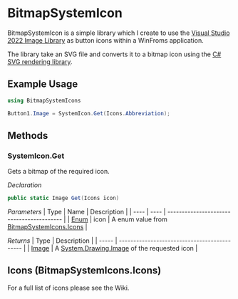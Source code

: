 # BitmapSystemIcon
BitmapSystemIcon is a simple library which I create to use the [Visual Studio 2022 Image Library](https://www.microsoft.com/en-us/download/details.aspx?id=35825) as button icons within a WinFroms application.

The library take an SVG file and converts it to a bitmap icon using the [C# SVG rendering library](https://github.com/svg-net/SVG).

## Example Usage
```c#
using BitmapSystemIcons

Button1.Image = SystemIcon.Get(Icons.Abbreviation);
```

## Methods
### SystemIcon.Get
Gets a bitmap of the required icon.

<i>Declaration</i>
```c#
public static Image Get(Icons icon)
```

<i>Parameters</i>
| Type | Name | Description                               |
| ---- | ---- | ----------------------------------------- |
| [Enum](https://learn.microsoft.com/en-gb/dotnet/api/system.enum?view=net-7.0) | icon | A enum value from [BitmapSystemIcons.Icons](#icons-bitmapsystemiconsicons) |

<i>Returns</i>
| Type  | Description                                  |
| ----- | -------------------------------------------- |
| [Image](https://learn.microsoft.com/en-us/dotnet/api/system.drawing.image?view=dotnet-plat-ext-7.0) | A [System.Drawing.Image](https://learn.microsoft.com/en-us/dotnet/api/system.drawing.image?view=dotnet-plat-ext-7.0) of the requested icon |


## Icons (BitmapSystemIcons.Icons)
For a full list of icons please see the Wiki.
